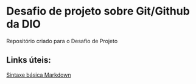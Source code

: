 # Desafio de projeto sobre Git/Github da DIO
Repositório criado para o Desafio de Projeto

## Links úteis:
[Sintaxe básica Markdown](https://www.markdownguide.org/basic-syntax/)
